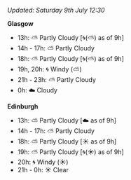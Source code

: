 *Updated: Saturday 9th July 12:30*

**Glasgow**

* 13h: :partly_sunny: Partly Cloudy [:cyclone:(:partly_sunny:) as of 9h]
* 14h - 17h: :partly_sunny: Partly Cloudy
* 18h: :partly_sunny: Partly Cloudy [:cyclone:(:partly_sunny:) as of 9h]
* 19h, 20h: :cyclone: Windy (:partly_sunny:)
* 21h - 23h: :partly_sunny: Partly Cloudy
* 0h: :cloud: Cloudy

**Edinburgh**

* 13h: :partly_sunny: Partly Cloudy [:cloud: as of 9h]
* 14h - 17h: :partly_sunny: Partly Cloudy
* 18h: :partly_sunny: Partly Cloudy [:sunny: as of 9h]
* 19h: :partly_sunny: Partly Cloudy [:cyclone:(:sunny:) as of 9h]
* 20h: :cyclone: Windy (:sunny:)
* 21h - 0h: :sunny: Clear
